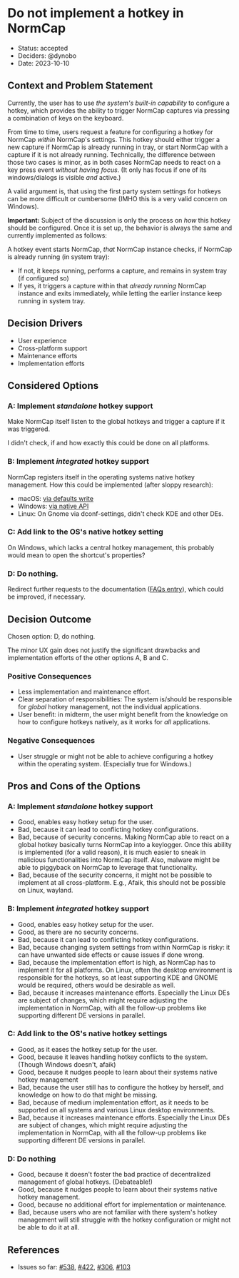 # Do not implement a hotkey in NormCap

- Status: accepted
- Deciders: @dynobo
- Date: 2023-10-10

## Context and Problem Statement

Currently, the user has to use _the system's built-in capability_ to configure a hotkey,
which provides the ability to trigger NormCap captures via pressing a combination of
keys on the keyboard.

From time to time, users request a feature for configuring a hotkey for NormCap _within_
NormCap's settings. This hotkey should either trigger a new capture if NormCap is
already running in tray, or start NormCap with a capture if it is not already running.
Technically, the difference between those two cases is minor, as in both cases NormCap
needs to react on a key press event _without having focus_. (It only has focus if one of
its windows/dialogs is visible _and_ active.)

A valid argument is, that using the first party system settings for hotkeys can be more
difficult or cumbersome (IMHO this is a very valid concern on Windows).

**Important:** Subject of the discussion is only the process on _how_ this hotkey should
be configured. Once it is set up, the behavior is always the same and currently
implemented as follows:

A hotkey event starts NormCap, _that_ NormCap instance checks, if NormCap is already
running (in system tray):

- If not, it keeps running, performs a capture, and remains in system tray (if
  configured so)
- If yes, it triggers a capture within that _already running_ NormCap instance and exits
  immediately, while letting the earlier instance keep running in system tray.

## Decision Drivers

- User experience
- Cross-platform support
- Maintenance efforts
- Implementation efforts

## Considered Options

### A: Implement _standalone_ hotkey support

Make NormCap itself listen to the global hotkeys and trigger a capture if it was
triggered.

I didn't check, if and how exactly this could be done on all platforms.

### B: Implement _integrated_ hotkey support

NormCap registers itself in the operating systems native hotkey management. How this
could be implemented (after sloppy research):

- macOS: [via defaults write](https://stackoverflow.com/a/7227903)
- Windows: [via native API](https://stackoverflow.com/a/599023)
- Linux: On Gnome via dconf-settings, didn't check KDE and other DEs.

### C: Add link to the OS's native hotkey setting

On Windows, which lacks a central hotkey management, this probably would mean to open
the shortcut's properties?

### D: Do nothing.

Redirect further requests to the documentation
([FAQs entry](https://dynobo.github.io/normcap/#faqs-shortcuts)), which could be
improved, if necessary.

## Decision Outcome

Chosen option: D, do nothing.

The minor UX gain does not justify the significant drawbacks and implementation efforts
of the other options A, B and C.

### Positive Consequences

- Less implementation and maintenance effort.
- Clear separation of responsibilities: The system is/should be responsible for _global_
  hotkey management, not the individual applications.
- User benefit: in midterm, the user might benefit from the knowledge on how to
  configure hotkeys natively, as it works for _all_ applications.

### Negative Consequences

- User struggle or might not be able to achieve configuring a hotkey within the
  operating system. (Especially true for Windows.)

## Pros and Cons of the Options

### A: Implement _standalone_ hotkey support

- Good, enables easy hotkey setup for the user.
- Bad, because it can lead to conflicting hotkey configurations.
- Bad, because of security concerns. Making NormCap able to react on a global hotkey
  basically turns NormCap into a keylogger. Once this ability is implemented (for a
  valid reason), it is much easier to sneak in malicious functionalities into NormCap
  itself. Also, malware might be able to piggyback on NormCap to leverage that
  functionality.
- Bad, because of the security concerns, it might not be possible to implement at all
  cross-platform. E.g., Afaik, this should not be possible on Linux, wayland.

### B: Implement _integrated_ hotkey support

- Good, enables easy hotkey setup for the user.
- Good, as there are no security concerns.
- Bad, because it can lead to conflicting hotkey configurations.
- Bad, because changing system settings from within NormCap is risky: it can have
  unwanted side effects or cause issues if done wrong.
- Bad, because the implementation effort is high, as NormCap has to implement it for all
  platforms. On Linux, often the desktop environment is responsible for the hotkeys, so
  at least supporting KDE and GNOME would be required, others would be desirable as
  well.
- Bad, because it increases maintenance efforts. Especially the Linux DEs are subject of
  changes, which might require adjusting the implementation in NormCap, with all the
  follow-up problems like supporting different DE versions in parallel.

### C: Add link to the OS's native hotkey settings

- Good, as it eases the hotkey setup for the user.
- Good, because it leaves handling hotkey conflicts to the system. (Though Windows
  doesn't, afaik)
- Good, because it nudges people to learn about their systems native hotkey management
- Bad, because the user still has to configure the hotkey by herself, and knowledge on
  how to do that might be missing.
- Bad, because of medium implementation effort, as it needs to be supported on all
  systems and various Linux desktop environments.
- Bad, because it increases maintenance efforts. Especially the Linux DEs are subject of
  changes, which might require adjusting the implementation in NormCap, with all the
  follow-up problems like supporting different DE versions in parallel.

### D: Do nothing

- Good, because it doesn't foster the bad practice of decentralized management of global
  hotkeys. (Debateable!)
- Good, because it nudges people to learn about their systems native hotkey management.
- Good, because no additional effort for implementation or maintenance.
- Bad, because users who are not familiar with there system's hotkey management will
  still struggle with the hotkey configuration or might not be able to do it at all.

## References

- Issues so far: [#538](https://github.com/dynobo/normcap/issues/538),
  [#422](https://github.com/dynobo/normcap/issues/422),
  [#306](https://github.com/dynobo/normcap/issues/306),
  [#103](https://github.com/dynobo/normcap/issues/103)
